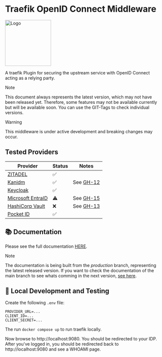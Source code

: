 # Traefik OpenID Connect Middleware

<p align="left" style="text-align:left;">
  <a href="https://github.com/sevensolutions/traefik-oidc-auth">
    <img alt="Logo" src=".assets/icon.png" width="150" />
  </a>
</p>

A traefik Plugin for securing the upstream service with OpenID Connect acting as a relying party.

> [!NOTE]
> This document always represents the latest version, which may not have been released yet.
> Therefore, some features may not be available currently but will be available soon.
> You can use the GIT-Tags to check individual versions.

> [!WARNING]
> This middleware is under active development and breaking changes may occur.

## Tested Providers

| Provider | Status | Notes |
|---|---|---|
| [ZITADEL](https://zitadel.com/) | ✅ | |
| [Kanidm](https://github.com/kanidm/kanidm) | ✅ | See [GH-12](https://github.com/sevensolutions/traefik-oidc-auth/issues/12) |
| [Keycloak](https://github.com/kanidm/keycloak) | ✅ | |
| [Microsoft EntraID](https://learn.microsoft.com/de-de/entra/identity/) | ⚠️ | See [GH-15](https://github.com/sevensolutions/traefik-oidc-auth/issues/15) |
| [HashiCorp Vault](https://www.vaultproject.io/) | ❌ | See [GH-13](https://github.com/sevensolutions/traefik-oidc-auth/issues/13) |
| [Pocket ID](https://github.com/stonith404/pocket-id) | ✅ | |

## 📚 Documentation

Please see the full documentation [HERE](https://traefik-oidc-auth.sevensolutions.cc/).

> [!NOTE]
> The documentation is being built from the *production* branch, representing the latest released version.
> If you want to check the documentation of the main branch to see whats comming in the next version, [see here](https://main.traefik-oidc-auth.pages.dev/).

## 🧪 Local Development and Testing

Create the following `.env` file:

```
PROVIDER_URL=...
CLIENT_ID=...
CLIENT_SECRET=...
```

The run `docker compose up` to run traefik locally.

Now browse to http://localhost:9080. You should be redirected to your IDP.
After you've logged in, you should be redirected back to http://localhost:9080 and see a WHOAMI page.
